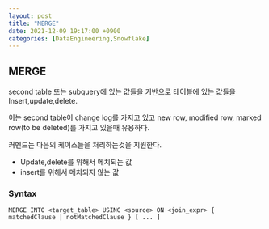 ```yaml
---
layout: post
title: "MERGE"
date: 2021-12-09 19:17:00 +0900
categories: [DataEngineering,Snowflake]
---
```


## MERGE

second table 또는 subquery에 있는 값들을 기반으로 테이블에 있는 값들을 Insert,update,delete.

이는 second table이 change log를 가지고 있고 new row, modified row, marked row(to be deleted)를 가지고 있을때 유용하다.

커멘드는 다음의 케이스들을 처리하는것을 지원한다.

- Update,delete를 위해서 메치되는 값
- insert를 위해서 메치되지 않는 값

### Syntax

```
MERGE INTO <target_table> USING <source> ON <join_expr> { matchedClause | notMatchedClause } [ ... ]
```

